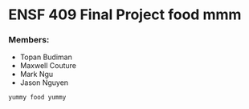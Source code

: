 # ENSF 409 Final Project food mmm
### Members: 
- Topan Budiman
- Maxwell Couture
- Mark Ngu
- Jason Nguyen

```yummy food yummy```
